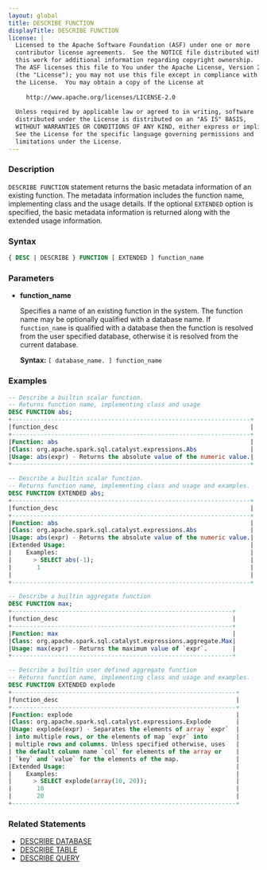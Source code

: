 ```yaml
---
layout: global
title: DESCRIBE FUNCTION
displayTitle: DESCRIBE FUNCTION
license: |
  Licensed to the Apache Software Foundation (ASF) under one or more
  contributor license agreements.  See the NOTICE file distributed with
  this work for additional information regarding copyright ownership.
  The ASF licenses this file to You under the Apache License, Version 2.0
  (the "License"); you may not use this file except in compliance with
  the License.  You may obtain a copy of the License at
 
     http://www.apache.org/licenses/LICENSE-2.0
 
  Unless required by applicable law or agreed to in writing, software
  distributed under the License is distributed on an "AS IS" BASIS,
  WITHOUT WARRANTIES OR CONDITIONS OF ANY KIND, either express or implied.
  See the License for the specific language governing permissions and
  limitations under the License.
---
```


### Description

`DESCRIBE FUNCTION` statement returns the basic metadata information of an
existing function. The metadata information includes the function name, implementing
class and the usage details.  If the optional `EXTENDED` option is specified, the basic
metadata information is returned along with the extended usage information.

### Syntax

```sql
{ DESC | DESCRIBE } FUNCTION [ EXTENDED ] function_name
```

### Parameters

* **function_name**

    Specifies a name of an existing function in the system. The function name may be
    optionally qualified with a database name. If `function_name` is qualified with
    a database then the function is resolved from the user specified database, otherwise
    it is resolved from the current database.

    **Syntax:** `[ database_name. ] function_name`

### Examples

```sql
-- Describe a builtin scalar function.
-- Returns function name, implementing class and usage
DESC FUNCTION abs;
+-------------------------------------------------------------------+
|function_desc                                                      |
+-------------------------------------------------------------------+
|Function: abs                                                      |
|Class: org.apache.spark.sql.catalyst.expressions.Abs               |
|Usage: abs(expr) - Returns the absolute value of the numeric value.|
+-------------------------------------------------------------------+

-- Describe a builtin scalar function.
-- Returns function name, implementing class and usage and examples.
DESC FUNCTION EXTENDED abs;
+-------------------------------------------------------------------+
|function_desc                                                      |
+-------------------------------------------------------------------+
|Function: abs                                                      |
|Class: org.apache.spark.sql.catalyst.expressions.Abs               |
|Usage: abs(expr) - Returns the absolute value of the numeric value.|
|Extended Usage:                                                    |
|    Examples:                                                      |
|      > SELECT abs(-1);                                            |
|       1                                                           |
|                                                                   |
+-------------------------------------------------------------------+

-- Describe a builtin aggregate function
DESC FUNCTION max;
+--------------------------------------------------------------+
|function_desc                                                 |
+--------------------------------------------------------------+
|Function: max                                                 |
|Class: org.apache.spark.sql.catalyst.expressions.aggregate.Max|
|Usage: max(expr) - Returns the maximum value of `expr`.       |
+--------------------------------------------------------------+

-- Describe a builtin user defined aggregate function
-- Returns function name, implementing class and usage and examples.
DESC FUNCTION EXTENDED explode
+---------------------------------------------------------------+
|function_desc                                                  |
+---------------------------------------------------------------+
|Function: explode                                              |
|Class: org.apache.spark.sql.catalyst.expressions.Explode       |
|Usage: explode(expr) - Separates the elements of array `expr`  |
| into multiple rows, or the elements of map `expr` into        |
| multiple rows and columns. Unless specified otherwise, uses   |
| the default column name `col` for elements of the array or    |
| `key` and `value` for the elements of the map.                |
|Extended Usage:                                                |
|    Examples:                                                  |
|      > SELECT explode(array(10, 20));                         |
|       10                                                      |
|       20                                                      |
+---------------------------------------------------------------+
```

### Related Statements

* [DESCRIBE DATABASE](sql-ref-syntax-aux-describe-database.html)
* [DESCRIBE TABLE](sql-ref-syntax-aux-describe-table.html)
* [DESCRIBE QUERY](sql-ref-syntax-aux-describe-query.html)


